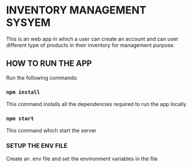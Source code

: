 # INVENTORY MANAGEMENT SYSYEM

This is an web app in which a user can create an account and can user different type of products in their inventory for management purpose.

## HOW TO RUN THE APP

Run the following commands:

### `npm install`

This command installs all the dependencies required to run the app locally

### `npm start`

This command which start the server

### SETUP THE ENV FILE

Create an .env file and set the environment variables in the file
